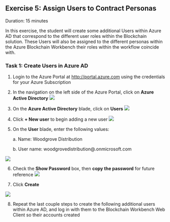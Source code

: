 ## Exercise 5: Assign Users to Contract Personas
Duration: 15 minutes

In this exercise, the student will create some additional Users within Azure AD that correspond to the different user roles within the Blockchain solution. These Users will also be assigned to the different personas within the Azure Blockchain Workbench their roles within the workflow coincide with.

### Task 1: Create Users in Azure AD
1. Login to the Azure Portal at <http://portal.azure.com> using the credentials for your Azure Subscription

2. In the navigation on the left side of the Azure Portal, click on **Azure Active Directory**
![](https://github.com/ceteongvanness/eventdemo/blob/master/Azure%20Blockchain%20Workshop/Image/E1.png)

3. On the **Azure Active Directory** blade, click on **Users**
![](https://github.com/ceteongvanness/eventdemo/blob/master/Azure%20Blockchain%20Workshop/Image/E2.png)

4. Click **+ New user** to begin adding a new user
![](https://github.com/ceteongvanness/eventdemo/blob/master/Azure%20Blockchain%20Workshop/Image/E3.png)

5. On the **User** blade, enter the following values:
	
    a. Name: Woodgrove Distribution
    
    b. User name: woodgrovedistribution@<your-azure-ad-tenant>.onmicrosoft.com

![](https://github.com/ceteongvanness/eventdemo/blob/master/Azure%20Blockchain%20Workshop/Image/E4.png)

6. Check the **Show Password** box, then **copy the password** for future reference
![](https://github.com/ceteongvanness/eventdemo/blob/master/Azure%20Blockchain%20Workshop/Image/E5.png)

7. Click **Create**

![](https://github.com/ceteongvanness/eventdemo/blob/master/Azure%20Blockchain%20Workshop/Image/E6.png)

8. Repeat the last couple steps to create the following additional users within Azure AD, and log in with them to the Blockchain Workbench Web Client so their accounts created


    
 





    











